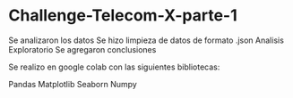 # Challenge-Telecom-X-parte-1

Se analizaron los datos
Se hizo limpieza de datos de formato .json 
Analisis Exploratorio
Se agregaron conclusiones 

Se realizo en google colab con las siguientes bibliotecas:

Pandas
Matplotlib
Seaborn
Numpy

